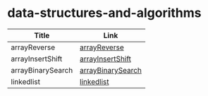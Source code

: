 # data-structures-and-algorithms


| Title             | Link                                                       |
|-------------------|------------------------------------------------------------|
| arrayReverse      | [arrayReverse](./arrayReverse/ArrayReverse.md)             |
| arrayInsertShift  | [arrayInsertShift](./ArrayInsertShift/ArrayInsertShift.md) |
| arrayBinarySearch | [arrayBinarySearch](./arrayBS/ArrayBS.md)                  |
| linkedlist        | [linkedlist](./LinkedList/LinkedList.md)                   |
